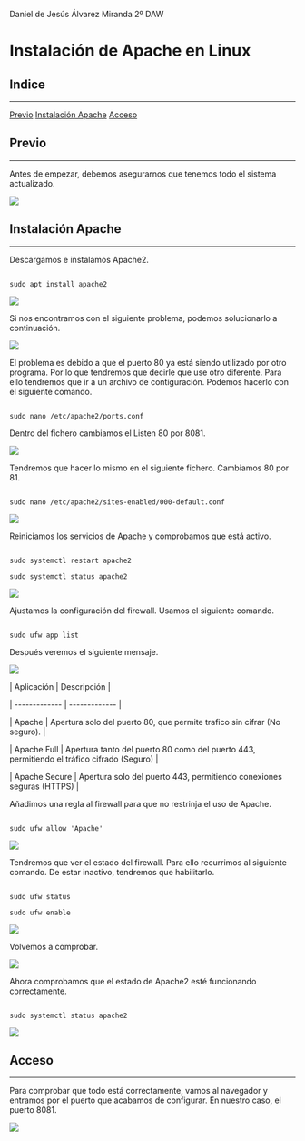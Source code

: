 ﻿Daniel de Jesús Álvarez Miranda		2º DAW



# Instalación de Apache en Linux



## Indice
---
[Previo](#item1)
[Instalación Apache](#item2)
[Acceso](#item3)


<a name = "item1"></a>
## Previo
---

Antes de empezar, debemos asegurarnos que tenemos todo el sistema actualizado.

![](Aspose.Words.ffb2695a-0132-4d99-adc2-ff881c74bca1.001.png)


<a name = "item2"></a>
## Instalación Apache
---

Descargamos e instalamos Apache2.

```console

sudo apt install apache2

```

![](Aspose.Words.ffb2695a-0132-4d99-adc2-ff881c74bca1.002.png)

Si nos encontramos con el siguiente problema, podemos solucionarlo a continuación.

![](Aspose.Words.ffb2695a-0132-4d99-adc2-ff881c74bca1.003.png)

El problema es debido a que el puerto 80 ya está siendo utilizado por otro programa. Por lo que tendremos que decirle que use otro diferente. Para ello tendremos que ir a un archivo de contiguración. Podemos hacerlo con el siguiente comando.

```console

sudo nano /etc/apache2/ports.conf

```

Dentro del fichero cambiamos el Listen 80 por 8081.

![](Aspose.Words.ffb2695a-0132-4d99-adc2-ff881c74bca1.004.png)

Tendremos que hacer lo mismo en el siguiente fichero. Cambiamos 80 por 81.

```console

sudo nano /etc/apache2/sites-enabled/000-default.conf
```

![](Aspose.Words.ffb2695a-0132-4d99-adc2-ff881c74bca1.005.png)


Reiniciamos los servicios de Apache y comprobamos que está activo.

```console

sudo systemctl restart apache2

sudo systemctl status apache2

```

![](Aspose.Words.ffb2695a-0132-4d99-adc2-ff881c74bca1.006.png)

Ajustamos la configuración del firewall. Usamos el siguiente comando.

```console

sudo ufw app list

```

Después veremos el siguiente mensaje.

![](Aspose.Words.ffb2695a-0132-4d99-adc2-ff881c74bca1.007.png)


| Aplicación | Descripción |

| ------------- | ------------- |

| Apache  | Apertura solo del puerto 80, que permite trafico sin cifrar (No seguro).  |

| Apache Full  | Apertura tanto del puerto 80 como del puerto 443, permitiendo el tráfico cifrado (Seguro) |

| Apache Secure  | Apertura solo del puerto 443, permitiendo conexiones seguras (HTTPS) |


Añadimos una regla al firewall para que no restrinja el uso de Apache.

```console

sudo ufw allow 'Apache'

```

![](Aspose.Words.ffb2695a-0132-4d99-adc2-ff881c74bca1.008.png)


Tendremos que ver el estado del firewall. Para ello recurrimos al siguiente comando. De estar inactivo, tendremos que habilitarlo.

```console

sudo ufw status

sudo ufw enable

```

![](Aspose.Words.ffb2695a-0132-4d99-adc2-ff881c74bca1.009.png)

Volvemos a comprobar.

![](Aspose.Words.ffb2695a-0132-4d99-adc2-ff881c74bca1.010.png)


Ahora comprobamos que el estado de Apache2 esté funcionando correctamente.

```console

sudo systemctl status apache2

```

![](Aspose.Words.ffb2695a-0132-4d99-adc2-ff881c74bca1.011.png)

<a name = "item3"></a>
## Acceso
---

Para comprobar que todo está correctamente, vamos al navegador y entramos por el puerto que acabamos de configurar. En nuestro caso, el puerto 8081.

![](Aspose.Words.ffb2695a-0132-4d99-adc2-ff881c74bca1.012.png)
